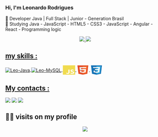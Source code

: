 ### Hi, I'm Leonardo Rodrigues 
📌 Developer Java | Full Stack | Junior - Generation Brasil <br>
📌 Studying  Java - JavaScript - HTML5 - CSS3 - JavaScript - Angular - React - Programming logic <br>  
  
 
  <div align="center">
  <a href="https://github.com/Leonardo0908">
  <img height="180em" src="https://github-readme-stats.vercel.app/api?username=Leonardo0908&show_icons=true&theme=dark&include_all_commits=true&count_private=true"/>
  <img height="180em" src="https://github-readme-stats.vercel.app/api/top-langs/?username=Leonardo0908&layout=compact&langs_count=7&theme=dark"/>
  </div>
  
  ## my skills :
  <div style="display: inline_block">
  <img align="center" alt="Leo-Java" height="40" width="45" src="https://cdn.icon-icons.com/icons2/2415/PNG/512/java_original_wordmark_logo_icon_146459.png">
  <img align="center" alt="Leo-MySQL" height="30" width="40" src="https://cdn.jsdelivr.net/gh/devicons/devicon/icons/mysql/mysql-original.svg" />
  <img align="center" alt="Leo-Js" height="30" width="40" src="https://raw.githubusercontent.com/devicons/devicon/master/icons/javascript/javascript-plain.svg">
  <img align="center" alt="Leo-HTML" height="30" width="40" src="https://raw.githubusercontent.com/devicons/devicon/master/icons/html5/html5-original.svg">
  <img align="center" alt="Leo-CSS" height="30" width="40" src="https://raw.githubusercontent.com/devicons/devicon/master/icons/css3/css3-original.svg">
 
  ## My contacts : 
  <div>

 <a href="https://www.instagram.com/leonardo_e_s_rodrigues/" target="_blank"><img src="https://img.shields.io/badge/-Instagram-%23FF0000?style=for-the-badge&logo=instagram&logoColor=white" target="_blank"></a>
 	<a href = "mailto:leonardo.elias0908@gmail.com"><img src="https://img.shields.io/badge/Gmail-0000FF?style=for-the-badge&logo=gmail&logoColor=white" target="_blank"></a>
  <a href="https://www.linkedin.com/in/leosouzarodrigues/" target="_blank"><img src="https://img.shields.io/badge/-LinkedIn-%23008000?style=for-the-badge&logo=linkedin&logoColor=white" target="_blank"></a>

  </div>
   
   ## :technologist: visits on my profile  <br>
  <p align="center"> 
  <img alingn="center" src="https://profile-counter.glitch.me/Leonardo E S Rodrigues/count.svg" />
  </p>
    
    
  
